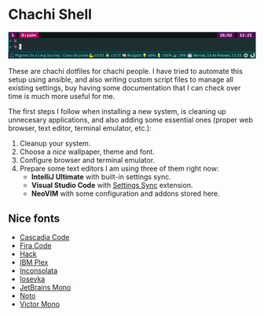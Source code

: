 # Chachi Shell

![Terminal screenshot](https://raw.githubusercontent.com/p2kmgcl/chachi-shell/master/preview.png)

These are chachi dotfiles for chachi people. I have tried to automate this setup
using ansible, and also writing custom script files to manage all existing
settings, buy having some documentation that I can check over time is much more
useful for me.

The first steps I follow when installing a new system, is cleaning up unnecesary
applications, and also adding some essential ones (proper web browser, text
editor, terminal emulator, etc.):

1. Cleanup your system.
1. Choose a _nice_ wallpaper, theme and font.
1. Configure browser and terminal emulator.
1. Prepare some text editors I am using three of them right now:
   - **IntelliJ Ultimate** with built-in settings sync.
   - **Visual Studio Code** with
     [Settings Sync](https://marketplace.visualstudio.com/items?itemName=Shan.code-settings-sync)
     extension.
   - **NeoVIM** with some configuration and addons stored here.

## Nice fonts

- [Cascadia Code](https://github.com/microsoft/cascadia-code)
- [Fira Code](https://github.com/tonsky/FiraCode)
- [Hack](https://sourcefoundry.org/hack/)
- [IBM Plex](https://www.ibm.com/plex/)
- [Inconsolata](https://github.com/googlefonts/Inconsolata)
- [Iosevka](https://typeof.net/Iosevka/)
- [JetBrains Mono](https://www.jetbrains.com/lp/mono/)
- [Noto](https://www.google.com/get/noto/)
- [Victor Mono](https://rubjo.github.io/victor-mono/)
